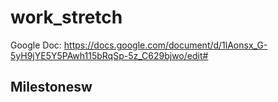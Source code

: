# work_stretch

Google Doc: https://docs.google.com/document/d/1lAonsx_G-5yH9jYE5Y5PAwh115bRqSp-5z_C629bjwo/edit#

## Milestonesw